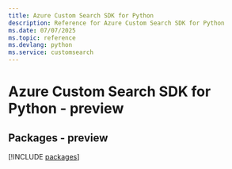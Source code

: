 ```yaml
---
title: Azure Custom Search SDK for Python
description: Reference for Azure Custom Search SDK for Python
ms.date: 07/07/2025
ms.topic: reference
ms.devlang: python
ms.service: customsearch
---
```

# Azure Custom Search SDK for Python - preview
## Packages - preview
[!INCLUDE [packages](custom-search-index.md)]